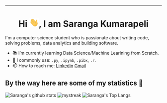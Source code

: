 <hr>
<h1 align="center">Hi <img src="https://raw.githubusercontent.com/ABSphreak/ABSphreak/master/gifs/Hi.gif" width="30px">, I am Saranga Kumarapeli</h1>
<!-- <h3 align="center">Machine Learning Engineer | Data Scientist </h3>
<p align="center"> -->


I'm a computer science student who is passionate about writing code, solving problems, data analytics and building software.

- 📚 I’m currently learning  Data Science/Machine Learining from Scratch.
- 🧾️ I commonly use: `.py`, `.ipynb`, `.pibx`, `.r`.
- 📫 How to reach me: [Linkedin](https://www.linkedin.com/in/sarangakumarapeli/) [Gmail](mailto:saranga.2019952@iit.ac.lk)
<!-- - 👯 I’m looking for a software development/Data Science internship (part-time).  -->



## By the way here are some of my statistics 🚀

![Saranga's github stats](https://github-readme-stats.vercel.app/api?username=Saranga99&show_icons=true&theme=tokyonight)
<img src="https://github-readme-streak-stats.herokuapp.com/?user=AkuraDiary&theme=tokyonight" alt="mystreak"/>
![Saranga's Top Langs](https://github-readme-stats.vercel.app/api/top-langs/?username=Saranga99&theme=tokyonight&layout=compact)
<br> 


<!-- <a href="https://github.com/Saranga99/website">
  <img src="https://github-readme-stats.vercel.app/api/top-langs/?username=Saranga99&layout=compact" />
</a> -->




